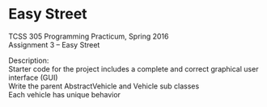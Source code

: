 # Easy Street
TCSS 305 Programming Practicum, Spring 2016 <br>
Assignment 3 – Easy Street
<p>
Description: <br>
Starter code for the project includes a complete and correct graphical user interface (GUI) <br>
Write the parent AbstractVehicle and Vehicle sub classes <br>
Each vehicle has unique behavior <br>
